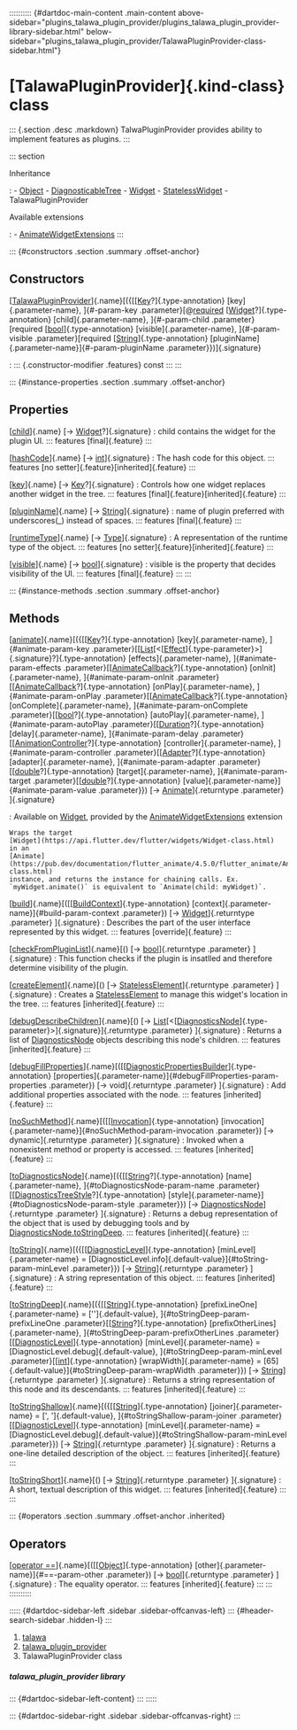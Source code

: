 :::::::::: {#dartdoc-main-content .main-content above-sidebar="plugins_talawa_plugin_provider/plugins_talawa_plugin_provider-library-sidebar.html" below-sidebar="plugins_talawa_plugin_provider/TalawaPluginProvider-class-sidebar.html"}
<div>

# [TalawaPluginProvider]{.kind-class} class

</div>

::: {.section .desc .markdown}
TalwaPluginProvider provides ability to implement features as plugins.
:::

::: section

Inheritance

:   -   [Object](https://api.flutter.dev/flutter/dart-core/Object-class.html)
    -   [DiagnosticableTree](https://api.flutter.dev/flutter/foundation/DiagnosticableTree-class.html)
    -   [Widget](https://api.flutter.dev/flutter/widgets/Widget-class.html)
    -   [StatelessWidget](https://api.flutter.dev/flutter/widgets/StatelessWidget-class.html)
    -   TalawaPluginProvider

Available extensions

:   -   [AnimateWidgetExtensions](https://pub.dev/documentation/flutter_animate/4.5.0/flutter_animate/AnimateWidgetExtensions.html)
:::

::: {#constructors .section .summary .offset-anchor}
## Constructors

[[TalawaPluginProvider](../plugins_talawa_plugin_provider/TalawaPluginProvider/TalawaPluginProvider.html)]{.name}[({[[[Key](https://api.flutter.dev/flutter/foundation/Key-class.html)?]{.type-annotation} [key]{.parameter-name}, ]{#-param-key .parameter}[@[required](https://api.flutter.dev/flutter/material/required-constant.html) [[Widget](https://api.flutter.dev/flutter/widgets/Widget-class.html)?]{.type-annotation} [child]{.parameter-name}, ]{#-param-child .parameter}[required [[bool](https://api.flutter.dev/flutter/dart-core/bool-class.html)]{.type-annotation} [visible]{.parameter-name}, ]{#-param-visible .parameter}[required [[String](https://api.flutter.dev/flutter/dart-core/String-class.html)]{.type-annotation} [pluginName]{.parameter-name}]{#-param-pluginName .parameter}})]{.signature}

:   ::: {.constructor-modifier .features}
    const
    :::
:::

::: {#instance-properties .section .summary .offset-anchor}
## Properties

[[child](../plugins_talawa_plugin_provider/TalawaPluginProvider/child.html)]{.name} [→ [Widget](https://api.flutter.dev/flutter/widgets/Widget-class.html)?]{.signature}
:   child contains the widget for the plugin UI.
    ::: features
    [final]{.feature}
    :::

[[hashCode](https://api.flutter.dev/flutter/widgets/Widget/hashCode.html)]{.name} [→ [int](https://api.flutter.dev/flutter/dart-core/int-class.html)]{.signature}
:   The hash code for this object.
    ::: features
    [no setter]{.feature}[inherited]{.feature}
    :::

[[key](https://api.flutter.dev/flutter/widgets/Widget/key.html)]{.name} [→ [Key](https://api.flutter.dev/flutter/foundation/Key-class.html)?]{.signature}
:   Controls how one widget replaces another widget in the tree.
    ::: features
    [final]{.feature}[inherited]{.feature}
    :::

[[pluginName](../plugins_talawa_plugin_provider/TalawaPluginProvider/pluginName.html)]{.name} [→ [String](https://api.flutter.dev/flutter/dart-core/String-class.html)]{.signature}
:   name of plugin preferred with underscores(\_) instead of spaces.
    ::: features
    [final]{.feature}
    :::

[[runtimeType](https://api.flutter.dev/flutter/dart-core/Object/runtimeType.html)]{.name} [→ [Type](https://api.flutter.dev/flutter/dart-core/Type-class.html)]{.signature}
:   A representation of the runtime type of the object.
    ::: features
    [no setter]{.feature}[inherited]{.feature}
    :::

[[visible](../plugins_talawa_plugin_provider/TalawaPluginProvider/visible.html)]{.name} [→ [bool](https://api.flutter.dev/flutter/dart-core/bool-class.html)]{.signature}
:   visible is the property that decides visibility of the UI.
    ::: features
    [final]{.feature}
    :::
:::

::: {#instance-methods .section .summary .offset-anchor}
## Methods

[[animate](https://pub.dev/documentation/flutter_animate/4.5.0/flutter_animate/AnimateWidgetExtensions/animate.html)]{.name}[({[[[Key](https://api.flutter.dev/flutter/foundation/Key-class.html)?]{.type-annotation} [key]{.parameter-name}, ]{#animate-param-key .parameter}[[[List](https://api.flutter.dev/flutter/dart-core/List-class.html)[\<[[Effect](https://pub.dev/documentation/flutter_animate/4.5.0/flutter_animate/Effect-class.html)]{.type-parameter}\>]{.signature}?]{.type-annotation} [effects]{.parameter-name}, ]{#animate-param-effects .parameter}[[[AnimateCallback](https://pub.dev/documentation/flutter_animate/4.5.0/flutter_animate/AnimateCallback.html)?]{.type-annotation} [onInit]{.parameter-name}, ]{#animate-param-onInit .parameter}[[[AnimateCallback](https://pub.dev/documentation/flutter_animate/4.5.0/flutter_animate/AnimateCallback.html)?]{.type-annotation} [onPlay]{.parameter-name}, ]{#animate-param-onPlay .parameter}[[[AnimateCallback](https://pub.dev/documentation/flutter_animate/4.5.0/flutter_animate/AnimateCallback.html)?]{.type-annotation} [onComplete]{.parameter-name}, ]{#animate-param-onComplete .parameter}[[[bool](https://api.flutter.dev/flutter/dart-core/bool-class.html)?]{.type-annotation} [autoPlay]{.parameter-name}, ]{#animate-param-autoPlay .parameter}[[[Duration](https://api.flutter.dev/flutter/dart-core/Duration-class.html)?]{.type-annotation} [delay]{.parameter-name}, ]{#animate-param-delay .parameter}[[[AnimationController](https://api.flutter.dev/flutter/animation/AnimationController-class.html)?]{.type-annotation} [controller]{.parameter-name}, ]{#animate-param-controller .parameter}[[[Adapter](https://pub.dev/documentation/flutter_animate/4.5.0/flutter_animate/Adapter-class.html)?]{.type-annotation} [adapter]{.parameter-name}, ]{#animate-param-adapter .parameter}[[[double](https://api.flutter.dev/flutter/dart-core/double-class.html)?]{.type-annotation} [target]{.parameter-name}, ]{#animate-param-target .parameter}[[[double](https://api.flutter.dev/flutter/dart-core/double-class.html)?]{.type-annotation} [value]{.parameter-name}]{#animate-param-value .parameter}}) [→ [Animate](https://pub.dev/documentation/flutter_animate/4.5.0/flutter_animate/Animate-class.html)]{.returntype .parameter} ]{.signature}

:   Available on
    [Widget](https://api.flutter.dev/flutter/widgets/Widget-class.html),
    provided by the
    [AnimateWidgetExtensions](https://pub.dev/documentation/flutter_animate/4.5.0/flutter_animate/AnimateWidgetExtensions.html)
    extension

    Wraps the target
    [Widget](https://api.flutter.dev/flutter/widgets/Widget-class.html)
    in an
    [Animate](https://pub.dev/documentation/flutter_animate/4.5.0/flutter_animate/Animate-class.html)
    instance, and returns the instance for chaining calls. Ex.
    `myWidget.animate()` is equivalent to `Animate(child: myWidget)`.

[[build](../plugins_talawa_plugin_provider/TalawaPluginProvider/build.html)]{.name}[([[[BuildContext](https://api.flutter.dev/flutter/widgets/BuildContext-class.html)]{.type-annotation} [context]{.parameter-name}]{#build-param-context .parameter}) [→ [Widget](https://api.flutter.dev/flutter/widgets/Widget-class.html)]{.returntype .parameter} ]{.signature}
:   Describes the part of the user interface represented by this widget.
    ::: features
    [override]{.feature}
    :::

[[checkFromPluginList](../plugins_talawa_plugin_provider/TalawaPluginProvider/checkFromPluginList.html)]{.name}[() [→ [bool](https://api.flutter.dev/flutter/dart-core/bool-class.html)]{.returntype .parameter} ]{.signature}
:   This function checks if the plugin is insatlled and therefore
    determine visibility of the plugin.

[[createElement](https://api.flutter.dev/flutter/widgets/StatelessWidget/createElement.html)]{.name}[() [→ [StatelessElement](https://api.flutter.dev/flutter/widgets/StatelessElement-class.html)]{.returntype .parameter} ]{.signature}
:   Creates a
    [StatelessElement](https://api.flutter.dev/flutter/widgets/StatelessElement-class.html)
    to manage this widget\'s location in the tree.
    ::: features
    [inherited]{.feature}
    :::

[[debugDescribeChildren](https://api.flutter.dev/flutter/foundation/DiagnosticableTree/debugDescribeChildren.html)]{.name}[() [→ [List](https://api.flutter.dev/flutter/dart-core/List-class.html)[\<[[DiagnosticsNode](https://api.flutter.dev/flutter/foundation/DiagnosticsNode-class.html)]{.type-parameter}\>]{.signature}]{.returntype .parameter} ]{.signature}
:   Returns a list of
    [DiagnosticsNode](https://api.flutter.dev/flutter/foundation/DiagnosticsNode-class.html)
    objects describing this node\'s children.
    ::: features
    [inherited]{.feature}
    :::

[[debugFillProperties](https://api.flutter.dev/flutter/widgets/Widget/debugFillProperties.html)]{.name}[([[[DiagnosticPropertiesBuilder](https://api.flutter.dev/flutter/foundation/DiagnosticPropertiesBuilder-class.html)]{.type-annotation} [properties]{.parameter-name}]{#debugFillProperties-param-properties .parameter}) [→ void]{.returntype .parameter} ]{.signature}
:   Add additional properties associated with the node.
    ::: features
    [inherited]{.feature}
    :::

[[noSuchMethod](https://api.flutter.dev/flutter/dart-core/Object/noSuchMethod.html)]{.name}[([[[Invocation](https://api.flutter.dev/flutter/dart-core/Invocation-class.html)]{.type-annotation} [invocation]{.parameter-name}]{#noSuchMethod-param-invocation .parameter}) [→ dynamic]{.returntype .parameter} ]{.signature}
:   Invoked when a nonexistent method or property is accessed.
    ::: features
    [inherited]{.feature}
    :::

[[toDiagnosticsNode](https://api.flutter.dev/flutter/foundation/DiagnosticableTree/toDiagnosticsNode.html)]{.name}[({[[[String](https://api.flutter.dev/flutter/dart-core/String-class.html)?]{.type-annotation} [name]{.parameter-name}, ]{#toDiagnosticsNode-param-name .parameter}[[[DiagnosticsTreeStyle](https://api.flutter.dev/flutter/foundation/DiagnosticsTreeStyle.html)?]{.type-annotation} [style]{.parameter-name}]{#toDiagnosticsNode-param-style .parameter}}) [→ [DiagnosticsNode](https://api.flutter.dev/flutter/foundation/DiagnosticsNode-class.html)]{.returntype .parameter} ]{.signature}
:   Returns a debug representation of the object that is used by
    debugging tools and by
    [DiagnosticsNode.toStringDeep](https://api.flutter.dev/flutter/foundation/DiagnosticsNode/toStringDeep.html).
    ::: features
    [inherited]{.feature}
    :::

[[toString](https://api.flutter.dev/flutter/foundation/Diagnosticable/toString.html)]{.name}[({[[[DiagnosticLevel](https://api.flutter.dev/flutter/foundation/DiagnosticLevel.html)]{.type-annotation} [minLevel]{.parameter-name} = [DiagnosticLevel.info]{.default-value}]{#toString-param-minLevel .parameter}}) [→ [String](https://api.flutter.dev/flutter/dart-core/String-class.html)]{.returntype .parameter} ]{.signature}
:   A string representation of this object.
    ::: features
    [inherited]{.feature}
    :::

[[toStringDeep](https://api.flutter.dev/flutter/foundation/DiagnosticableTree/toStringDeep.html)]{.name}[({[[[String](https://api.flutter.dev/flutter/dart-core/String-class.html)]{.type-annotation} [prefixLineOne]{.parameter-name} = [\'\']{.default-value}, ]{#toStringDeep-param-prefixLineOne .parameter}[[[String](https://api.flutter.dev/flutter/dart-core/String-class.html)?]{.type-annotation} [prefixOtherLines]{.parameter-name}, ]{#toStringDeep-param-prefixOtherLines .parameter}[[[DiagnosticLevel](https://api.flutter.dev/flutter/foundation/DiagnosticLevel.html)]{.type-annotation} [minLevel]{.parameter-name} = [DiagnosticLevel.debug]{.default-value}, ]{#toStringDeep-param-minLevel .parameter}[[[int](https://api.flutter.dev/flutter/dart-core/int-class.html)]{.type-annotation} [wrapWidth]{.parameter-name} = [65]{.default-value}]{#toStringDeep-param-wrapWidth .parameter}}) [→ [String](https://api.flutter.dev/flutter/dart-core/String-class.html)]{.returntype .parameter} ]{.signature}
:   Returns a string representation of this node and its descendants.
    ::: features
    [inherited]{.feature}
    :::

[[toStringShallow](https://api.flutter.dev/flutter/foundation/DiagnosticableTree/toStringShallow.html)]{.name}[({[[[String](https://api.flutter.dev/flutter/dart-core/String-class.html)]{.type-annotation} [joiner]{.parameter-name} = [\', \']{.default-value}, ]{#toStringShallow-param-joiner .parameter}[[[DiagnosticLevel](https://api.flutter.dev/flutter/foundation/DiagnosticLevel.html)]{.type-annotation} [minLevel]{.parameter-name} = [DiagnosticLevel.debug]{.default-value}]{#toStringShallow-param-minLevel .parameter}}) [→ [String](https://api.flutter.dev/flutter/dart-core/String-class.html)]{.returntype .parameter} ]{.signature}
:   Returns a one-line detailed description of the object.
    ::: features
    [inherited]{.feature}
    :::

[[toStringShort](https://api.flutter.dev/flutter/widgets/Widget/toStringShort.html)]{.name}[() [→ [String](https://api.flutter.dev/flutter/dart-core/String-class.html)]{.returntype .parameter} ]{.signature}
:   A short, textual description of this widget.
    ::: features
    [inherited]{.feature}
    :::
:::

::: {#operators .section .summary .offset-anchor .inherited}
## Operators

[[operator ==](https://api.flutter.dev/flutter/widgets/Widget/operator_equals.html)]{.name}[([[[Object](https://api.flutter.dev/flutter/dart-core/Object-class.html)]{.type-annotation} [other]{.parameter-name}]{#==-param-other .parameter}) [→ [bool](https://api.flutter.dev/flutter/dart-core/bool-class.html)]{.returntype .parameter} ]{.signature}
:   The equality operator.
    ::: features
    [inherited]{.feature}
    :::
:::
::::::::::

::::: {#dartdoc-sidebar-left .sidebar .sidebar-offcanvas-left}
::: {#header-search-sidebar .hidden-l}
:::

1.  [talawa](../index.html)
2.  [talawa_plugin_provider](../plugins_talawa_plugin_provider/)
3.  TalawaPluginProvider class

##### talawa_plugin_provider library

::: {#dartdoc-sidebar-left-content}
:::
:::::

::: {#dartdoc-sidebar-right .sidebar .sidebar-offcanvas-right}
:::
